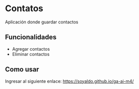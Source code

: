 # Contatos
Aplicación donde guardar contactos
## Funcionalidades
- Agregar contactos
- Eliminar contactos
## Como usar
Ingresar al siguiente enlace: https://soyaldo.github.io/ga-ai-m4/
